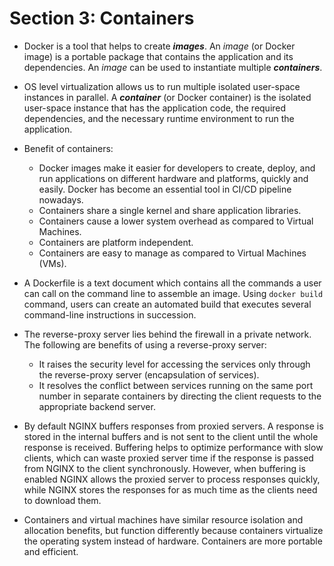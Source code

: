 # Section 3: Containers

- Docker is a tool that helps to create ***images***. An *image* (or Docker image) is a portable package that contains the application and its dependencies. An *image* can be used to instantiate multiple ***containers***.

- OS level virtualization allows us to run multiple isolated user-space instances in parallel. A ***container*** (or Docker container) is the isolated user-space instance that has the application code, the required dependencies, and the necessary runtime environment to run the application.

- Benefit of containers:
  - Docker images make it easier for developers to create, deploy, and run applications on different hardware and platforms, quickly and easily. Docker has become an essential tool in CI/CD pipeline nowadays.
  - Containers share a single kernel and share application libraries.
  - Containers cause a lower system overhead as compared to Virtual Machines.
  - Containers are platform independent.
  - Containers are easy to manage as compared to Virtual Machines (VMs).

- A Dockerfile is a text document which contains all the commands a user can call on the command line to assemble an image. Using `docker build` command, users can create an automated build that executes several command-line instructions in succession.

- The reverse-proxy server lies behind the firewall in a private network. The following are benefits of using a reverse-proxy server:
  - It raises the security level for accessing the services only through the reverse-proxy server (encapsulation of services).
  - It resolves the conflict between services running on the same port number in separate containers by directing the client requests to the appropriate backend server.

- By default NGINX buffers responses from proxied servers. A response is stored in the internal buffers and is not sent to the client until the whole response is received. Buffering helps to optimize performance with slow clients, which can waste proxied server time if the response is passed from NGINX to the client synchronously. However, when buffering is enabled NGINX allows the proxied server to process responses quickly, while NGINX stores the responses for as much time as the clients need to download them.

- Containers and virtual machines have similar resource isolation and allocation benefits, but function differently because containers virtualize the operating system instead of hardware. Containers are more portable and efficient.